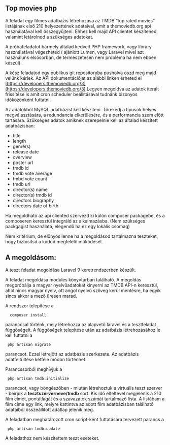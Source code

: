 Top movies php
--------------

A feladat egy filmes adatbázis létrehozása az TMDB “top rated movies” listájának első
210 helyezettének adataival, amit a themoviedb.org api használatával kell
összegyűjteni. Ehhez kell majd API clientet készítened, valamint letárolnod a szükséges
adatokat.

A próbafeladatot bármely általad kedvelt PHP framework, vagy library használatával
végezheted ( ajánlott Lumen, vagy Laravel mivel azt használunk elsősorban, de
természetesen nem probléma ha nem ebben készül).

A kész feladatod egy publikus git repositoryba pusholva oszd meg majd velünk kérlek.
Az API dokumentációját az alábbi linken érheted el [https://developers.themoviedb.org/3](https://developers.themoviedb.org/3) Legyen megoldva az adatok iterált frissítése is amit cron scheduler beállításával
tudnánk bizonyos időközönként futtatni.

Az adatokból MySQL adatbázist kell készíteni. Törekedj a típusok helyes
megválasztására, a redundancia elkerülésére, és a performancia szem előtt tartására.
Szükséges adatok amiknek szerepelnie kell az általad készített adatbázisban:

- title
- length
- genre(s)
- release date
- overview
- poster url
- tmdb id
- tmdb vote average
- tmbd vote count
- tmdb url
- director(s) name
- director(s) tmdb id
- directors biography
- directors date of birth

Ha megoldható az api cliented szervezd ki külön composer packagebe, és a
composeren keresztül integráld az alkalmazásba. (Nem szükséges packgagist
használata, elegendő ha ez egy lokális csomag)

Nem kritérium, de előnyös lenne ha a megoldásod tartalmazna teszteket, hogy
biztosítsd a kódod megfelelő működését.

A megoldásom:
-------------

A teszt feladat megoldása Laravel 9 keretrendszerben készült.

A feladat megoldása modules könyvtárban található. A megoldás megpróbálja a magyar nyelvűadatokat kinyerni az TMDB API-n keresztül, ahol nincs magyar nyelv, ott angol nyelvű szöveg kerül mentésre, ha egyik sincs akkor a mező üresen marad.

A rendszer telepítése a 

      composer install

paranccsal történk, mely létrehozza az alapvető laravel és a tesztfeladat függőségeit. A függőségek telepítése után az adatbázis létrehozásához le kell futtatni a 

     php artisan migrate

parancsot. Ezzel létrejött az adatbázis szerkezete. Az adatbázis adatfeltültése kétféle módon történhet. 

Parancssorból meghívjuk a

     php artisan tmdb:initialize

parancsot, vagy böngészőben - miután létrehoztuk a virtuális teszt szerver - beírjuk a **tesztszerverneve/tmdb** sort. Kis idő elteltével megjelenik a 210 film címét, pontátlagát és a szavazatok számát tartalmazó lista. A listábam a film címe egy link, melyre kattintva az adott film adatbázisban található adataiból összeállított adatlap jelenik meg.

A feladatban meghatározott cron script-ként futtatására tervezett parancs a 

     php artisan tmdb:update


A feladathoz nem készítettem teszt eseteket.
